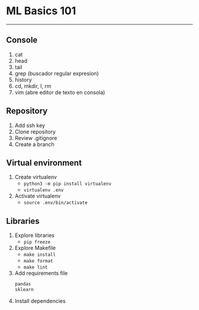 # ML Basics 101

---

## Console

1. cat
2. head
3. tail
4. grep (buscador regular expresion)
5. history
6. cd, mkdir, l, rm
7. vim (abre editor de texto en consola)
## Repository

1. Add ssh key
2. Clone repository
3. Review .gitignore
3. Create a branch

## Virtual environment

1. Create virtualenv
    - ```python3 -m pip install virtualenv```
    - ```virtualenv .env```
3. Activate virtualenv
    - ```source .env/bin/activate``` 

## Libraries

1. Explore libraries
    - ```pip freeze```
3. Explore Makefile
    - ```make install```
    - ```make format```
    - ```make lint```
4. Add requirements file
    ```txt
    pandas
    sklearn
    ```
6. Install dependencies
